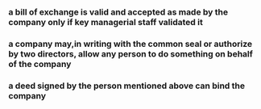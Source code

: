

### a bill of exchange is valid and accepted as made by the company only if key managerial staff validated it

### a company may,in writing with the common seal or authorize by two directors, allow any person to do something on behalf of the company

### a deed signed by the person mentioned above can bind the company